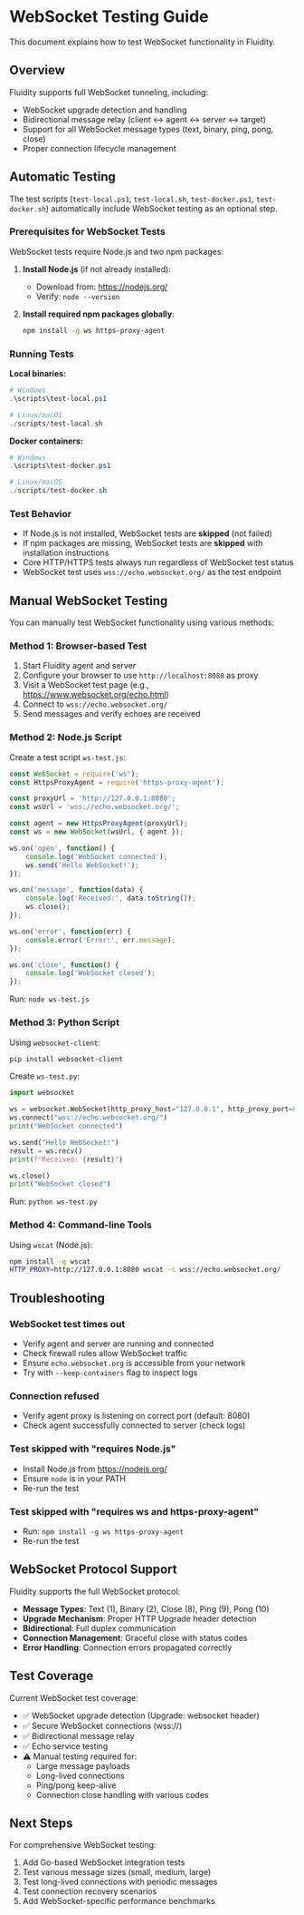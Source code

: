 # WebSocket Testing Guide

This document explains how to test WebSocket functionality in Fluidity.

## Overview

Fluidity supports full WebSocket tunneling, including:
- WebSocket upgrade detection and handling
- Bidirectional message relay (client ↔ agent ↔ server ↔ target)
- Support for all WebSocket message types (text, binary, ping, pong, close)
- Proper connection lifecycle management

## Automatic Testing

The test scripts (`test-local.ps1`, `test-local.sh`, `test-docker.ps1`, `test-docker.sh`) automatically include WebSocket testing as an optional step.

### Prerequisites for WebSocket Tests

WebSocket tests require Node.js and two npm packages:

1. **Install Node.js** (if not already installed):
   - Download from: https://nodejs.org/
   - Verify: `node --version`

2. **Install required npm packages globally**:
   ```bash
   npm install -g ws https-proxy-agent
   ```

### Running Tests

**Local binaries:**
```powershell
# Windows
.\scripts\test-local.ps1

# Linux/macOS
./scripts/test-local.sh
```

**Docker containers:**
```powershell
# Windows
.\scripts\test-docker.ps1

# Linux/macOS
./scripts/test-docker.sh
```

### Test Behavior

- If Node.js is not installed, WebSocket tests are **skipped** (not failed)
- If npm packages are missing, WebSocket tests are **skipped** with installation instructions
- Core HTTP/HTTPS tests always run regardless of WebSocket test status
- WebSocket test uses `wss://echo.websocket.org/` as the test endpoint

## Manual WebSocket Testing

You can manually test WebSocket functionality using various methods:

### Method 1: Browser-based Test

1. Start Fluidity agent and server
2. Configure your browser to use `http://localhost:8080` as proxy
3. Visit a WebSocket test page (e.g., https://www.websocket.org/echo.html)
4. Connect to `wss://echo.websocket.org/`
5. Send messages and verify echoes are received

### Method 2: Node.js Script

Create a test script `ws-test.js`:

```javascript
const WebSocket = require('ws');
const HttpsProxyAgent = require('https-proxy-agent');

const proxyUrl = 'http://127.0.0.1:8080';
const wsUrl = 'wss://echo.websocket.org/';

const agent = new HttpsProxyAgent(proxyUrl);
const ws = new WebSocket(wsUrl, { agent });

ws.on('open', function() {
    console.log('WebSocket connected');
    ws.send('Hello WebSocket!');
});

ws.on('message', function(data) {
    console.log('Received:', data.toString());
    ws.close();
});

ws.on('error', function(err) {
    console.error('Error:', err.message);
});

ws.on('close', function() {
    console.log('WebSocket closed');
});
```

Run: `node ws-test.js`

### Method 3: Python Script

Using `websocket-client`:

```bash
pip install websocket-client
```

Create `ws-test.py`:

```python
import websocket

ws = websocket.WebSocket(http_proxy_host="127.0.0.1", http_proxy_port=8080)
ws.connect("wss://echo.websocket.org/")
print("WebSocket connected")

ws.send("Hello WebSocket!")
result = ws.recv()
print(f"Received: {result}")

ws.close()
print("WebSocket closed")
```

Run: `python ws-test.py`

### Method 4: Command-line Tools

Using `wscat` (Node.js):

```bash
npm install -g wscat
HTTP_PROXY=http://127.0.0.1:8080 wscat -c wss://echo.websocket.org/
```

## Troubleshooting

### WebSocket test times out

- Verify agent and server are running and connected
- Check firewall rules allow WebSocket traffic
- Ensure `echo.websocket.org` is accessible from your network
- Try with `--keep-containers` flag to inspect logs

### Connection refused

- Verify agent proxy is listening on correct port (default: 8080)
- Check agent successfully connected to server (check logs)

### Test skipped with "requires Node.js"

- Install Node.js from https://nodejs.org/
- Ensure `node` is in your PATH
- Re-run the test

### Test skipped with "requires ws and https-proxy-agent"

- Run: `npm install -g ws https-proxy-agent`
- Re-run the test

## WebSocket Protocol Support

Fluidity supports the full WebSocket protocol:

- **Message Types**: Text (1), Binary (2), Close (8), Ping (9), Pong (10)
- **Upgrade Mechanism**: Proper HTTP Upgrade header detection
- **Bidirectional**: Full duplex communication
- **Connection Management**: Graceful close with status codes
- **Error Handling**: Connection errors propagated correctly

## Test Coverage

Current WebSocket test coverage:

- ✅ WebSocket upgrade detection (Upgrade: websocket header)
- ✅ Secure WebSocket connections (wss://)
- ✅ Bidirectional message relay
- ✅ Echo service testing
- ⚠️ Manual testing required for:
  - Large message payloads
  - Long-lived connections
  - Ping/pong keep-alive
  - Connection close handling with various codes

## Next Steps

For comprehensive WebSocket testing:

1. Add Go-based WebSocket integration tests
2. Test various message sizes (small, medium, large)
3. Test long-lived connections with periodic messages
4. Test connection recovery scenarios
5. Add WebSocket-specific performance benchmarks
